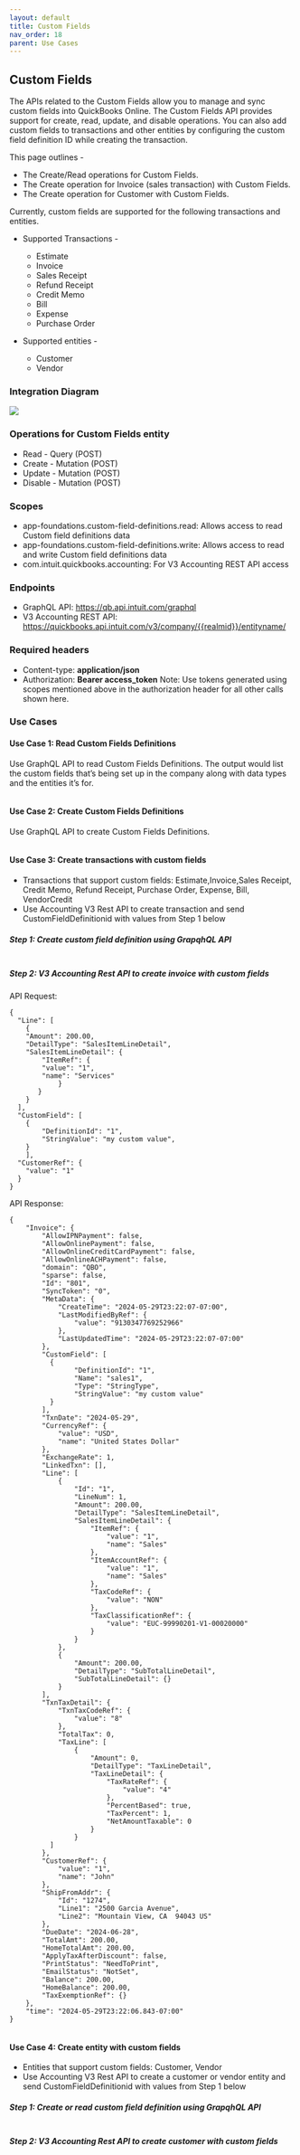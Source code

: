 ```yaml
---
layout: default
title: Custom Fields
nav_order: 18
parent: Use Cases
---
```


## Custom Fields

The APIs related to the Custom Fields allow you to manage and sync custom fields into QuickBooks Online.
The Custom Fields API provides support for create, read, update, and disable operations.
You can also add custom fields to transactions and other entities by configuring the custom field definition ID while creating the transaction.

This page outlines - 
- The Create/Read operations for Custom Fields.
- The Create operation for Invoice (sales transaction) with Custom Fields. 
- The Create operation for Customer with Custom Fields.

Currently, custom fields are supported for the following transactions and entities.

- Supported Transactions -
    - Estimate
    - Invoice
    - Sales Receipt
    - Refund Receipt
    - Credit Memo
    - Bill
    - Expense
    - Purchase Order
   
- Supported entities -     
    - Customer
    - Vendor

  

### Integration Diagram

![](/intuit-api/assets/images/CustomField.png)


### Operations for Custom Fields entity

- Read - Query (POST)
- Create - Mutation (POST)
- Update - Mutation (POST)
- Disable - Mutation (POST)


### Scopes

-   app-foundations.custom-field-definitions.read: Allows access to read Custom field definitions data
-   app-foundations.custom-field-definitions.write: Allows access to read and write Custom field definitions data
-   com.intuit.quickbooks.accounting: For V3 Accounting REST API access


### Endpoints

-   GraphQL API:  https://qb.api.intuit.com/graphql 
-   V3 Accounting REST API: https://quickbooks.api.intuit.com/v3/company/{{realmid}}/entityname/ 


### Required headers

-   Content-type: **application/json**
-   Authorization: **Bearer access_token**
Note: Use tokens generated using scopes mentioned above in the authorization header for all other calls shown here.
 
### Use Cases




#### Use Case 1: Read Custom Fields Definitions
Use GraphQL API to read Custom Fields Definitions. The output would list the custom fields that’s being set up in the company along with data types and the entities it’s for.


```

```


#### Use Case 2: Create Custom Fields Definitions
Use GraphQL API to create Custom Fields Definitions. 

```

```


#### Use Case 3: Create transactions with custom fields

-   Transactions that support custom fields: Estimate,Invoice,Sales Receipt, Credit Memo, Refund Receipt, Purchase Order, Expense, Bill, VendorCredit
-   Use Accounting V3 Rest API to create transaction and send CustomFieldDefinitionid with values from Step 1 below



##### Step 1: Create custom field definition using GrapqhQL API

```

```
##### Step 2: V3 Accounting Rest API to create invoice with custom fields

API Request:

```
{
  "Line": [
    {
    "Amount": 200.00,
    "DetailType": "SalesItemLineDetail",
    "SalesItemLineDetail": {
        "ItemRef": {
        "value": "1",
        "name": "Services"
            }
       }
    }
  ],
  "CustomField": [
    {
        "DefinitionId": "1",
        "StringValue": "my custom value",
    }
    ],
  "CustomerRef": {
    "value": "1"
  }
}

```

API Response:

```
{
    "Invoice": {
        "AllowIPNPayment": false,
        "AllowOnlinePayment": false,
        "AllowOnlineCreditCardPayment": false,
        "AllowOnlineACHPayment": false,
        "domain": "QBO",
        "sparse": false,
        "Id": "801",
        "SyncToken": "0",
        "MetaData": {
            "CreateTime": "2024-05-29T23:22:07-07:00",
            "LastModifiedByRef": {
                "value": "9130347769252966"
            },
            "LastUpdatedTime": "2024-05-29T23:22:07-07:00"
        },
        "CustomField": [
          {
                "DefinitionId": "1",
                "Name": "sales1",
                "Type": "StringType",
                "StringValue": "my custom value"
          }
        ],
        "TxnDate": "2024-05-29",
        "CurrencyRef": {
            "value": "USD",
            "name": "United States Dollar"
        },
        "ExchangeRate": 1,
        "LinkedTxn": [],
        "Line": [
            {
                "Id": "1",
                "LineNum": 1,
                "Amount": 200.00,
                "DetailType": "SalesItemLineDetail",
                "SalesItemLineDetail": {
                    "ItemRef": {
                        "value": "1",
                        "name": "Sales"
                    },
                    "ItemAccountRef": {
                        "value": "1",
                        "name": "Sales"
                    },
                    "TaxCodeRef": {
                        "value": "NON"
                    },
                    "TaxClassificationRef": {
                        "value": "EUC-99990201-V1-00020000"
                    }
                }
            },
            {
                "Amount": 200.00,
                "DetailType": "SubTotalLineDetail",
                "SubTotalLineDetail": {}
            }
        ],
        "TxnTaxDetail": {
            "TxnTaxCodeRef": {
                "value": "8"
            },
            "TotalTax": 0,
            "TaxLine": [
                {
                    "Amount": 0,
                    "DetailType": "TaxLineDetail",
                    "TaxLineDetail": {
                        "TaxRateRef": {
                            "value": "4"
                        },
                        "PercentBased": true,
                        "TaxPercent": 1,
                        "NetAmountTaxable": 0
                    }
                }
          ]
        },
        "CustomerRef": {
            "value": "1",
            "name": "John"
        },
        "ShipFromAddr": {
            "Id": "1274",
            "Line1": "2500 Garcia Avenue",
            "Line2": "Mountain View, CA  94043 US"
        },
        "DueDate": "2024-06-28",
        "TotalAmt": 200.00,
        "HomeTotalAmt": 200.00,
        "ApplyTaxAfterDiscount": false,
        "PrintStatus": "NeedToPrint",
        "EmailStatus": "NotSet",
        "Balance": 200.00,
        "HomeBalance": 200.00,
        "TaxExemptionRef": {}
    },
    "time": "2024-05-29T23:22:06.843-07:00"
}


```

#### Use Case 4: Create entity with custom fields

-   Entities that support custom fields: Customer, Vendor
-   Use Accounting V3 Rest API to create a customer or vendor entity and send CustomFieldDefinitionid with values from Step 1 below



##### Step 1: Create or read custom field definition using GrapqhQL API
```

```

##### Step 2: V3 Accounting Rest API to create customer with custom fields

```

```

